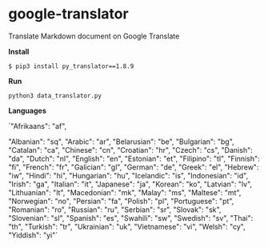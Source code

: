 # google-translator
Translate Markdown document on Google Translate

**Install**

`$ pip3 install py_translator==1.8.9`

**Run**

`python3 data_translator.py`

**Languages**

`"Afrikaans": "af",

"Albanian": "sq",
"Arabic": "ar",
"Belarusian": "be",
"Bulgarian": "bg",
"Catalan": "ca",
"Chinese": "cn",
"Croatian": "hr",
"Czech": "cs",
"Danish": "da",
"Dutch": "nl",
"English": "en",
"Estonian": "et",
"Filipino": "tl",
"Finnish": "fi",
"French": "fr",
"Galician": "gl",
"German": "de",
"Greek": "el",
"Hebrew": "iw",
"Hindi": "hi",
"Hungarian": "hu",
"Icelandic": "is",
"Indonesian": "id",
"Irish": "ga",
"Italian": "it",
"Japanese": "ja",
"Korean": "ko",
"Latvian": "lv",
"Lithuanian": "lt",
"Macedonian": "mk",
"Malay": "ms",
"Maltese": "mt",
"Norwegian": "no",
"Persian": "fa",
"Polish": "pl",
"Portuguese": "pt",
"Romanian": "ro",
"Russian": "ru",
"Serbian": "sr",
"Slovak": "sk",
"Slovenian": "sl",
"Spanish": "es",
"Swahili": "sw",
"Swedish": "sv",
"Thai": "th",
"Turkish": "tr",
"Ukrainian": "uk",
"Vietnamese": "vi",
"Welsh": "cy",
"Yiddish": "yi"`
